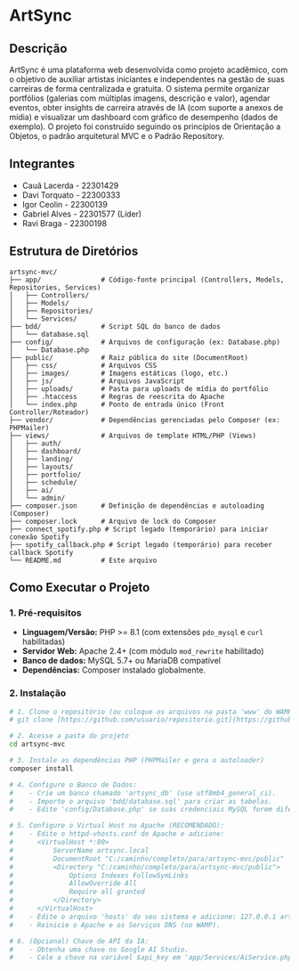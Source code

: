 # ArtSync

## Descrição

ArtSync é uma plataforma web desenvolvida como projeto acadêmico, com o objetivo de auxiliar artistas iniciantes e independentes na gestão de suas carreiras de forma centralizada e gratuita. O sistema permite organizar portfólios (galerias com múltiplas imagens, descrição e valor), agendar eventos, obter insights de carreira através de IA (com suporte a anexos de mídia) e visualizar um dashboard com gráfico de desempenho (dados de exemplo). O projeto foi construído seguindo os princípios de Orientação a Objetos, o padrão arquitetural MVC e o Padrão Repository.

## Integrantes

-   Cauã Lacerda - 22301429
-   Davi Torquato - 22300333
-   Igor Ceolin - 22300139
-   Gabriel Alves - 22301577 (Líder)
-   Ravi Braga - 22300198

## Estrutura de Diretórios

    artsync-mvc/
    ├── app/               # Código-fonte principal (Controllers, Models, Repositories, Services)
    │   ├── Controllers/
    │   ├── Models/
    │   ├── Repositories/
    │   └── Services/
    ├── bdd/               # Script SQL do banco de dados
    │   └── database.sql
    ├── config/            # Arquivos de configuração (ex: Database.php)
    │   └── Database.php
    ├── public/            # Raiz pública do site (DocumentRoot)
    │   ├── css/           # Arquivos CSS
    │   ├── images/        # Imagens estáticas (logo, etc.)
    │   ├── js/            # Arquivos JavaScript
    │   ├── uploads/       # Pasta para uploads de mídia do portfólio
    │   ├── .htaccess      # Regras de reescrita do Apache
    │   └── index.php      # Ponto de entrada único (Front Controller/Roteador)
    ├── vendor/            # Dependências gerenciadas pelo Composer (ex: PHPMailer)
    ├── views/             # Arquivos de template HTML/PHP (Views)
    │   ├── auth/
    │   ├── dashboard/
    │   ├── landing/
    │   ├── layouts/
    │   ├── portfolio/
    │   ├── schedule/
    │   ├── ai/
    │   └── admin/
    ├── composer.json      # Definição de dependências e autoloading (Composer)
    ├── composer.lock      # Arquivo de lock do Composer
    ├── connect_spotify.php # Script legado (temporário) para iniciar conexão Spotify
    ├── spotify_callback.php # Script legado (temporário) para receber callback Spotify
    └── README.md          # Este arquivo

## Como Executar o Projeto

### 1. Pré-requisitos

-   **Linguagem/Versão:** PHP >= 8.1 (com extensões `pdo_mysql` e `curl` habilitadas)
-   **Servidor Web:** Apache 2.4+ (com módulo `mod_rewrite` habilitado)
-   **Banco de dados:** MySQL 5.7+ ou MariaDB compatível
-   **Dependências:** Composer instalado globalmente.

### 2. Instalação

``` bash
# 1. Clone o repositório (ou coloque os arquivos na pasta 'www' do WAMP/XAMPP)
# git clone [https://github.com/usuario/repositorio.git](https://github.com/usuario/repositorio.git) artsync-mvc 

# 2. Acesse a pasta do projeto
cd artsync-mvc

# 3. Instale as dependências PHP (PHPMailer e gera o autoloader)
composer install

# 4. Configure o Banco de Dados:
#    - Crie um banco chamado 'artsync_db' (use utf8mb4_general_ci).
#    - Importe o arquivo 'bdd/database.sql' para criar as tabelas.
#    - Edite 'config/Database.php' se suas credenciais MySQL forem diferentes (usuário/senha).

# 5. Configure o Virtual Host no Apache (RECOMENDADO):
#    - Edite o httpd-vhosts.conf do Apache e adicione:
#      <VirtualHost *:80>
#          ServerName artsync.local
#          DocumentRoot "C:/caminho/completo/para/artsync-mvc/public"
#          <Directory "C:/caminho/completo/para/artsync-mvc/public">
#              Options Indexes FollowSymLinks
#              AllowOverride All
#              Require all granted
#          </Directory>
#      </VirtualHost>
#    - Edite o arquivo 'hosts' do seu sistema e adicione: 127.0.0.1 artsync.local
#    - Reinicie o Apache e os Serviços DNS (no WAMP).

# 6. (Opcional) Chave de API da IA:
#    - Obtenha uma chave no Google AI Studio.
#    - Cole a chave na variável $api_key em 'app/Services/AiService.php'.